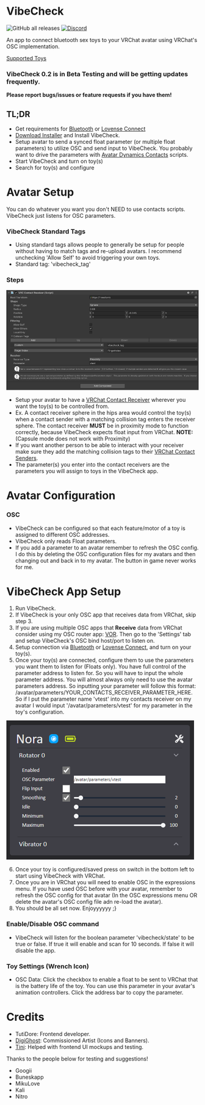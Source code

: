 # VibeCheck
![GitHub all releases](https://img.shields.io/github/downloads/SutekhVRC/VibeCheck/total?color=pink&logoColor=pink&style=for-the-badge)
[![Discord](https://img.shields.io/discord/1031167339246407721?color=pink&label=Discord&logo=discord&logoColor=pink&style=for-the-badge)](https://discord.gg/g6kUFtMtpw)

An app to connect bluetooth sex toys to your VRChat avatar using VRChat's OSC implementation.


[Supported Toys](https://iostindex.com/?filter0ButtplugSupport=4)

### VibeCheck 0.2 is in Beta Testing and will be getting updates frequently.

**Please report bugs/issues or feature requests if you have them!**

## TL;DR

- Get requirements for [Bluetooth](./docs/Bluetooth.md#requirements) or [Lovense Connect](./docs/LovenseConnect.md#requirements)
- [Download Installer](https://github.com/SutekhVRC/VibeCheck/releases/latest) and Install VibeCheck.
- Setup avatar to send a synced float parameter (or multiple float parameters) to utilize OSC and send input to VibeCheck. You probably want to drive the parameters with [Avatar Dynamics Contacts](https://docs.vrchat.com/docs/contacts) scripts.
- Start VibeCheck and turn on toy(s)
- Search for toy(s) and configure

# Avatar Setup

You can do whatever you want you don't NEED to use contacts scripts. VibeCheck just listens for OSC parameters.

### VibeCheck Standard Tags

- Using standard tags allows people to generally be setup for people without having to match tags and re-upload avatars. I recommend unchecking 'Allow Self' to avoid triggering your own toys.
- Standard tag: 'vibecheck_tag'

### Steps

![Contact Receiver On Hip](./docs/Contact_Receiver_Hip.png)

- Setup your avatar to have a [VRChat Contact Receiver](https://docs.vrchat.com/docs/contacts#vrccontactreceiver) wherever you want the toy(s) to be controlled from.
- Ex. A contact receiver sphere in the hips area would control the toy(s) when a contact sender with a matching collision tag enters the receiver sphere. The contact receiver **MUST** be in proximity mode to function correctly, because VibeCheck expects float input from VRChat. **NOTE:** (Capsule mode does not work with Proximity)
- If you want another person to be able to interact with your receiver make sure they add the matching collision tags to their [VRChat Contact Senders](https://docs.vrchat.com/docs/contacts#vrccontactsender).
- The parameter(s) you enter into the contact receivers are the parameters you will assign to toys in the VibeCheck app.

# Avatar Configuration

### OSC

- VibeCheck can be configured so that each feature/motor of a toy is assigned to different OSC addresses.
- VibeCheck only reads Float parameters.
- If you add a parameter to an avatar remember to refresh the OSC config. I do this by deleting the OSC configuration files for my avatars and then changing out and back in to my avatar. The button in game never works for me.

# VibeCheck App Setup

1. Run VibeCheck.
2. If VibeCheck is your only OSC app that receives data from VRChat, skip step 3.
3. If you are using multiple OSC apps that **Receive** data from VRChat consider using my OSC router app: [VOR](https://github.com/SutekhVRC/VOR/releases/latest). Then go to the 'Settings' tab and setup VibeCheck's OSC bind host/port to listen on.
4. Setup connection via [Bluetooth](./docs/Bluetooth.md) or [Lovense Connect](./docs/LovenseConnect.md), and turn on your toy(s).
5. Once your toy(s) are connected, configure them to use the parameters you want them to listen for (Floats only). You have full control of the parameter address to listen for. So you will have to input the whole parameter address. You will almost always only need to use the avatar parameters address. So inputting your parameter will follow this format: /avatar/parameters/YOUR_CONTACTS_RECEIVER_PARAMETER_HERE. So if I put the parameter name 'vtest' into my contacts receiver on my avatar I would input '/avatar/parameters/vtest' for my parameter in the toy's configuration.

![Toy Config](./docs/Toy_config.png)

6. Once your toy is configured/saved press on switch in the bottom left to start using VibeCheck with VRChat.
7. Once you are in VRChat you will need to enable OSC in the expressions menu. If you have used OSC before with your avatar, remember to refresh the OSC config for that avatar (In the OSC expressions menu OR delete the avatar's OSC config file adn re-load the avatar).
8. You should be all set now. Enjoyyyyyy ;}

### Enable/Disable OSC command

- VibeCheck will listen for the boolean parameter 'vibecheck/state' to be true or false. If true it will enable and scan for 10 seconds. If false it will disable the app.

### Toy Settings (Wrench Icon)

- OSC Data: Click the checkbox to enable a float to be sent to VRChat that is the battery life of the toy. You can use this parameter in your avatar's animation controllers. Click the address bar to copy the parameter.

# Credits

- TutiDore: Frontend developer.
- [DigiGhost](https://twitter.com/digi_ghost): Commissioned Artist (Icons and Banners).
- [Tini](https://vrchat.com/home/user/usr_7d526959-f3ab-4226-aa82-dba613df998e): Helped with frontend UI mockups and testing.

Thanks to the people below for testing and suggestions!

- Googii
- Buneskapp
- MikuLove
- Kali
- Nitro

